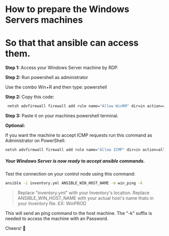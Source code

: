 # How to prepare the Windows Servers machines
# So that that ansible can access them.

</p>

**Step 1:** Access your Windows Server machine by RDP.
</p>
</p>

**Step 2:** Run powershell as administrator </p>
Use the combo Win+R and then type: powershell
</p>
</p>

**Step 2:** Copy this code: 

```bash
 netsh advfirewall firewall add rule name="Allow WinRM" dir=in action=allow protocol=TCP localport=5985
````

</p>

**Step 3:** Paste it on your machines powershell terminal.

</p>
</p>

**Optional:**  

If you want the machine to accept ICMP requests run this command as Administrator on PowerShell:

```Bash
netsh advfirewall firewall add rule name="Allow ICMP" dir=in action=allow protocol=ICMPv4
````


</p>
</p>
</p>
</p>


##### Your Windows Server is now ready to accept ansible commands.


Test the connection on your control node using this command:
```Bash
ansible -i inventory.yml ANSIBLE_WIN_HOST_NAME -m win_ping -k
````
> Replace "inventory.yml" with your Inventory's location.
> Replace ANSIBLE_WIN_HOST_NAME with your actual host's name thats in your Inventory file. EX: WinPROD

This will send an ping command to the host machine. The "-k" suffix is needed to access the machine with an Password.


Cheers! :raised_hands:

